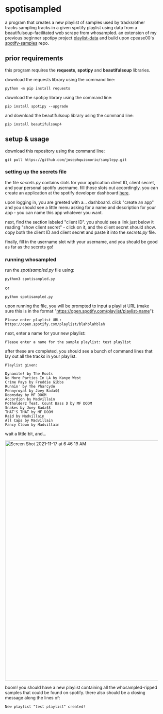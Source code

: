 # spotisampled
a program that creates a new playlist of samples used by tracks/other tracks sampling tracks in a given spotify playlist using data from a beautifulsoup-facilitated web scrape from whosampled. an extension of my previous beginner spotipy project [playlist-data](https://github.com/josephquismorio/playlist-data) and build upon cpease00's [spotify-samples](https://github.com/cpease00/Spotify-Samples) repo.

## prior requirements
this program requires the **requests**, **spotipy** and **beautifulsoup** libraries. 

download the requests library using the command line:
```
python -m pip install requests
```
download the spotipy library using the command line:
```
pip install spotipy --upgrade
```
and download the beautifulsoup library using the command line:
```
pip install beautifulsoup4
```

## setup & usage
download this repository using the command line:
```
git pull https://github.com/josephquismorio/samplepy.git
```
### setting up the secrets file
the file *secrets.py* contains slots for your application client ID, client secret, and your personal spotify username. fill those slots out accordingly. you can create an application at the spotify developer dashboard [here](https://developer.spotify.com/dashboard/).

upon logging in, you are greeted with a... dashboard. click "create an app" and you should see a little menu asking for a name and description for your app - you can name this app whatever you want.

next, find the section labeled "client ID". you should see a link just below it reading "show client secret" - click on it, and the client secret should show. copy both the client ID and client secret and paste it into the *secrets.py* file.

finally, fill in the username slot with your username, and you should be good as far as the secrets go!

### running whosampled
run the *spotisampled.py* file using:
```
python3 spotisampled.py
```
or
```
python spotisampled.py
```
upon running the file, you will be prompted to input a playlist URL (make sure this is in the format "https://open.spotify.com/playlist/playlist-name"):

```
Please enter playlist URL: https://open.spotify.com/playlist/blahblahblah
```

next, enter a name for your new playlist:

```
Please enter a name for the sample playlist: test playlist
```

after these are completed, you should see a bunch of command lines that lay out all the tracks in your playlist.
```
Playlist given: 

Dynamite! by The Roots
No More Parties In LA by Kanye West
Crime Pays by Freddie Gibbs
Runnin' by The Pharcyde
Pennyroyal by Joey Bada$$
Doomsday by MF DOOM
Accordion by Madvillain
Potholderz feat. Count Bass D by MF DOOM
Snakes by Joey Bada$$
THAT'S THAT by MF DOOM
Raid by Madvillain
All Caps by Madvillain
Fancy Clown by Madvillain
```

wait a little bit, and...

<img width="790" alt="Screen Shot 2021-11-17 at 6 46 19 AM" src="https://user-images.githubusercontent.com/70463608/142203240-90af85cd-c2b8-4b0f-9421-5e5f76f7bcb3.png">

boom! you should have a new playlist containing all the whosampled-ripped samples that could be found on spotify. there also should be a closing message along the lines of:
```
New playlist "test playlist" created!
```
